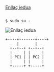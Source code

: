 ﻿[Enllaç iedua](https://inscamidemar.ieduca.com/)
```

$ sudo su -

```
![Enllaç iedua](https://comika.es/wp-content/uploads/2020/08/markdown-guide-og.jpg)

```
+----+-------+----+
     |       |
  +--+--+ +--+--+
  |     | |     |
  | PC1 | | PC2 |
  |     | |     |
  +-----+ +-----+
```
